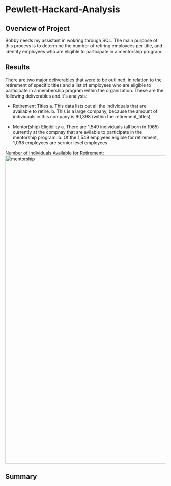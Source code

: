 # Pewlett-Hackard-Analysis

## Overview of Project
Bobby needs my assistant in wokring through SQL. The main purpose of this process is to determine the number of retiring employees per title, and identify employees who are eligible to participate in a mentorship program. 

## Results 
There are two major deliverables that were to be outlined, in relation to the retirement of specific titles and a list of employees who are eligible to participate in a membership program within the organization. These are the following deliverables and it's analysis:
- Retirement Titles
  a. This data lists out all the individuals that are available to retire.
  b. This is a large company, because the amount of individuals in this company is 90,398 (within the retirement_titles).
  
- Mentor(ship) Eligibility
  a. There are 1,549 individuals (all born in 1965) currently at the compnay that are avilable to participate in the mentorship program. 
  b. Of the 1,549 emplyees eligible for retirement, 1,098 employees are sernior level employees

Number of Individuals Available for Retirement:
<img width="965" alt="mentorship" src="https://user-images.githubusercontent.com/106715923/181655717-bf39336d-feae-4cee-83f8-332cb72aa1c5.png">


## Summary
